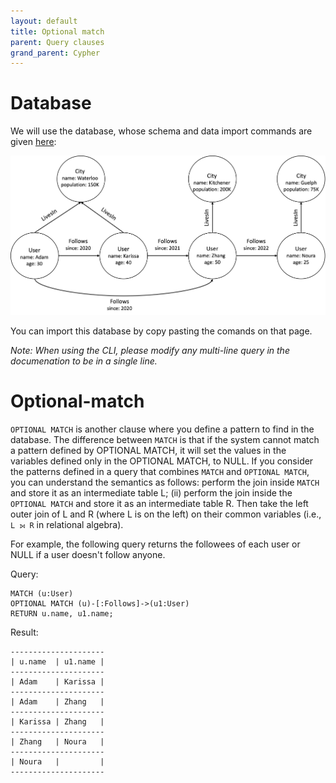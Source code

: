 ```yaml
---
layout: default
title: Optional match
parent: Query clauses
grand_parent: Cypher
---
```


# Database
We will use the database, whose schema and data import commands are given [here](example-database.md):

<img src="../../../img/running-example.png" width="800">

You can import this database by copy pasting the comands on that page. 

*Note: When using the CLI, please modify any multi-line query in the documenation to be in a single line.*

# Optional-match
`OPTIONAL MATCH` is another clause where you define a pattern to find in the database. The difference between `MATCH` is that 
if the system cannot match a pattern defined by OPTIONAL MATCH, it will set the values in the variables defined only in 
the OPTIONAL MATCH, to NULL. If you consider the patterns defined in a query that combines `MATCH` and `OPTIONAL MATCH`,
you can understand the semantics as follows: perform the join inside `MATCH` and store it as an intermediate table L; 
(ii) perform the join inside the `OPTIONAL MATCH` and store it as an intermediate table R. Then take the left
outer join of L and R (where L is on the left) on their common variables (i.e., `L ⟕ R` in relational algebra).

For example, the following query returns the followees of each user or NULL if a user doesn't follow anyone.

Query:
```
MATCH (u:User)
OPTIONAL MATCH (u)-[:Follows]->(u1:User)
RETURN u.name, u1.name;
```
Result:
```
---------------------
| u.name  | u1.name |
---------------------
| Adam    | Karissa |
---------------------
| Adam    | Zhang   |
---------------------
| Karissa | Zhang   |
---------------------
| Zhang   | Noura   |
---------------------
| Noura   |         |
---------------------
```
